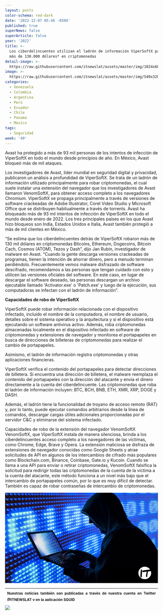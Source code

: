 ```yaml
---
layout: posts
color-schema: red-dark
date: '2022-12-07 05:46 -0500'
published: true
superNews: false
superArticle: false
year: '2022'
title: >-
  Los ciberdelincuentes utilizan el ladrón de información ViperSoftX para robar
  más de 130.000 dólares* en criptomonedas
detail-image: >-
  https://raw.githubusercontent.com/itnewslat/assets/master/img/1024x680/Ataque-Hacker-G.jpg
image: >-
  https://raw.githubusercontent.com/itnewslat/assets/master/img/540x320/Ataque-Hacker-P.jpg
categories:
  - Venezuela
  - Colombia
  - Argentina
  - Perú
  - Ecuador
  - Chile
  - Panama
  - Mexico
tags:
  - Seguridad
week: '49'
---
```

Avast ha protegido a más de 93 mil personas de los intentos de infección de ViperSoftX en todo el mundo desde principios de año. En México, Avast bloqueó más de mil ataques.

Los investigadores de Avast, líder mundial en seguridad digital y privacidad, publicaron un análisis a profundidad de ViperSoftX. Se trata de un ladrón de información utilizado principalmente para robar criptomonedas, el cual suele instalar una extensión del navegador que los investigadores de Avast llamaron VenomSoftX, para obtener acceso completo a los navegadores Chromium. ViperSoftX se propaga principalmente a través de versiones de software crackeadas de Adobe Illustrator, Corel Video Studio y Microsoft Office que se distribuyen habitualmente a través de torrents. Avast ha bloqueado más de 93 mil intentos de infección de ViperSoftX en todo el mundo desde enero de 2022. Los tres principales países en los que Avast hizo bloqueos son India, Estados Unidos e Italia, Avast también protegió a más de mil clientes en México.

“Se estima que los ciberdelincuentes detrás de ViperSoftX robaron más de 130 mil dólares en criptomonedas Bitcoins, Ethereum, Dogecoins, Bitcoin Cach, Cosmos (ATOM), Tezos y Dash”, dijo Jan Rubin, investigador de malware en Avast. “Cuando la gente descarga versiones crackeadas de programas, tienen la intención de ahorrar dinero, pero a menudo terminan perdiéndolo. Frecuentemente vemos malware disfrazado de software descifrado, recomendamos a las personas que tengan cuidado con esto y utilicen las versiones oficiales del software. En este caso, en lugar de descargar el software deseado, las personas descargan un archivo ejecutable llamado 'Activator.exe' o 'Patch.exe' y luego de la ejecución, sus computadoras se infectan con el ladrón de información”.

**Capacidades de robo de ViperSoftX**

ViperSoftX puede robar información relacionada con el dispositivo infectado, incluido el nombre de la computadora, el nombre de usuario, detalles sobre el sistema operativo y la arquitectura y si el dispositivo está ejecutando un software antivirus activo. Además, roba criptomonedas almacenadas localmente en el dispositivo infectado en software de criptomonedas y extensiones de navegador y monitorea el portapapeles en busca de direcciones de billeteras de criptomonedas para realizar el cambio de portapapeles.

Asimismo, el ladrón de información registra criptomonedas y otras aplicaciones financieras.

ViperSoftX verifica el contenido del portapapeles para detectar direcciones de billetera. Si encuentra una dirección de billetera, el malware reemplaza el contenido del portapapeles con la dirección del atacante y envía el dinero directamente a la cuenta del ciberdelincuente. Las criptomonedas que roba el ladrón de información incluyen: BTC, BCH, BNB, ETH, XMR, XRP, DOGE y DASH.

Además, el ladrón tiene la funcionalidad de troyano de acceso remoto (RAT) y, por lo tanto, puede ejecutar comandos arbitrarios desde la línea de comandos, descargar cargas útiles adicionales proporcionadas por el servidor C&C y eliminarse del sistema infectado.

Capacidades de robo de la extensión del navegador VenomSoftX
VenomSoftX, que ViperSoftX instala de manera silenciosa, brinda a los ciberdelincuentes acceso completo a los navegadores de las víctimas, como Chrome, Edge, Brave y Opera. La extensión maliciosa se disfraza de extensiones de navegador conocidas como Google Sheets y atrae solicitudes de API en algunos de los intercambios de cifrado más populares como Blockchain.com, Binance, Coinbase, Gate.io y Kucoin. Cuando se llama a una API para enviar o retirar criptomonedas, VenomSoftX falsifica la solicitud para redirigir todas las criptomonedas de la cuenta de la víctima a la cuenta del atacante, este método funciona a un nivel más bajo que el intercambio de portapapeles común, por lo que es muy difícil de detectar. También es capaz de robar contraseñas de intercambio de criptomonedas.

![](https://raw.githubusercontent.com/itnewslat/assets/master/img/540x320/Ataque-Hacker-P.jpg)

<table style="height: 42px;" width="569">
<tbody>
<tr>
<td style="text-align: justify;"><sub><strong>Nuestras noticias también son publicadas a través de nuestra cuenta en Twitter <a href="https://twitter.com/itnewslat?lang=es">@ITNEWSLAT</a> y en la aplicación <a href="https://squidapp.co/en/">SQUID</a></strong></sub></td>
</tr>
</tbody>
</table>

<img src="https://tracker.metricool.com/c3po.jpg?hash=56f88a41e39ab42c063cc51676587a04"/>